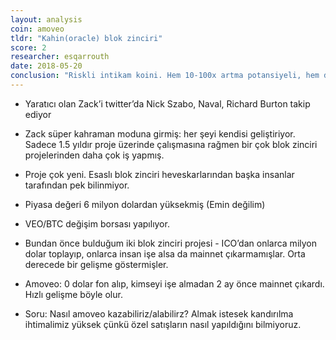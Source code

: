 ```yaml
---
layout: analysis
coin: amoveo
tldr: "Kahin(oracle) blok zinciri"
score: 2
researcher: esqarrouth
date: 2018-05-20
conclusion: "Riskli intikam koini. Hem 10-100x artma potansiyeli, hem de 0-a düşme ihtimali var. Paranızın 5%’den fazlasını riske atmamanızı öneririm. 0.5%’ini rahat riske atabilirsiniz. "
---
```


- Yaratıcı olan Zack’i twitter’da Nick Szabo, Naval, Richard Burton takip ediyor
- Zack süper kahraman moduna girmiş: her şeyi kendisi geliştiriyor. Sadece 1.5 yıldır proje üzerinde çalışmasına rağmen bir çok blok zinciri projelerinden daha çok iş yapmış. 
- Proje çok yeni. Esaslı blok zinciri heveskarlarından başka insanlar tarafından pek bilinmiyor. 
- Piyasa değeri 6 milyon dolardan yüksekmiş (Emin değilim)
- VEO/BTC değişim borsası yapılıyor. 
- Bundan önce bulduğum iki blok zinciri projesi - ICO’dan onlarca milyon dolar toplayıp, onlarca insan işe alsa da mainnet çıkarmamışlar. Orta derecede bir gelişme göstermişler. 
- Amoveo: 0 dolar fon alıp, kimseyi işe almadan 2 ay önce mainnet çıkardı. Hızlı gelişme böyle olur. 

- Soru: Nasıl amoveo kazabiliriz/alabilirz? Almak istesek kandırılma ihtimalimiz yüksek çünkü özel satışların nasıl yapıldığını bilmiyoruz.  
